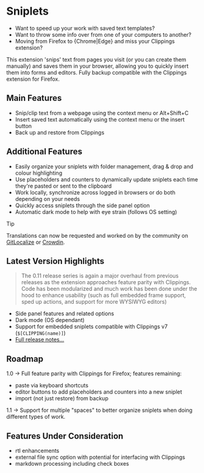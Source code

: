 # Sniplets

- Want to speed up your work with saved text templates?
- Want to throw some info over from one of your computers to another?
- Moving from Firefox to {Chrome|Edge} and miss your Clippings extension?

This extension 'snips' text from pages you visit (or you can create them manually) and saves them in your browser, allowing you to quickly insert them into forms and editors. Fully backup compatible with the Clippings extension for Firefox.

## Main Features

- Snip/clip text from a webpage using the context menu or Alt+Shift+C
- Insert saved text automatically using the context menu or the insert button
- Back up and restore from Clippings

## Additional Features

- Easily organize your sniplets with folder management, drag & drop and colour highlighting
- Use placeholders and counters to dynamically update sniplets each time they're pasted or sent to the clipboard
- Work locally, synchronize across logged in browsers or do both depending on your needs
- Quickly access sniplets through the side panel option
- Automatic dark mode to help with eye strain (follows OS setting)

> [!TIP]
> Translations can now be requested and worked on by the community on [GitLocalize](https://gitlocalize.com/repo/9628) or [Crowdin](https://crowdin.com/project/sniplets).

## Latest Version Highlights

> The 0.11 release series is again a major overhaul from previous releases as the extension approaches feature parity with Clippings. Code has been modularized and much work has been done under the hood to enhance usability (such as full embedded frame support, sped up actions, and support for more WYSIWYG editors)

- Side panel features and related options
- Dark mode (OS dependant)
- Support for embedded sniplets compatible with Clippings v7 (`$[CLIPPING(name)]`)
- [Full release notes…](https://github.com/AppliedElegance/Sniplets/blob/dev/CHANGELOG.md)

## Roadmap

1.0 -> Full feature parity with Clippings for Firefox; features remaining:

- paste via keyboard shortcuts
- editor buttons to add placeholders and counters into a new sniplet
- import (not just restore) from backup

1.1 -> Support for multiple "spaces" to better organize sniplets when doing different types of work.

## Features Under Consideration

- rtl enhancements
- external file sync option with potential for interfacing with Clippings
- markdown processing including check boxes
